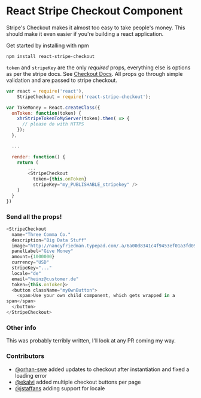 # React Stripe Checkout Component
Stripe's Checkout makes it almost too easy to take people's money.
This should make it even easier if you're building a react
application.

Get started by installing with npm

    npm install react-stripe-checkout

`token` and `stripeKey` are the only *required* props,
everything else is options as per the stripe docs. See [Checkout
Docs](https://stripe.com/docs/checkout#integration-custom). All props
go through simple validation and are passed to stripe checkout.

```javascript
var react = require('react'),
    StripeCheckout = require('react-stripe-checkout');

var TakeMoney = React.createClass({
  onToken: function(token) {
    xhrStripeTokenToMyServer(token).then( => {
      // please do with HTTPS
    });
  },

  ...

  render: function() {
    return (
        ...
        <StripeCheckout
          token={this.onToken}
          stripeKey="my_PUBLISHABLE_stripekey" />
    )
  }
})
```

### Send all the props!

```javascript
<StripeCheckout
  name="Three Comma Co."
  description="Big Data Stuff"
  image="http://nancyfriedman.typepad.com/.a/6a00d8341c4f9453ef01a3fd095a0b970b-pi"
  panelLabel="Give Money"
  amount={1000000}
  currency="USD"
  stripeKey="..."
  locale="de"
  email="heinz@customer.de"
  token={this.onToken}>
  <button className="myOwnButton">
    <span>Use your own child component, which gets wrapped in a
span</span>
  </button>
</StripeCheckout>
```

### Other info
This was probably terribly written, I'll look at any PR coming my way.

### Contributors
- [@orhan-swe](https://github.com/orhan-swe) added updates to checkout after instantiation and fixed a loading error
- [@ekalvi](https://github.com/ekalvi) added multiple checkout buttons per page
- [@jstaffans](https://github.com/jstaffans) adding support for locale
